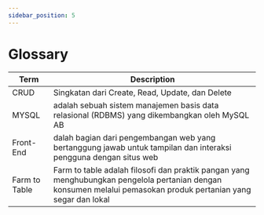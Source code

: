 ```yaml
---
sidebar_position: 5
---
```


# Glossary

| **Term** 	| **Description**                                                                                                               	|
|----------	|-------------------------------------------------------------------------------------------------------------------------------	|
| CRUD     	| Singkatan dari Create, Read, Update, dan Delete                                                                                 	|
| MYSQL 	| adalah sebuah sistem manajemen basis data relasional (RDBMS) yang dikembangkan oleh MySQL AB                                                                 	|
| Front-End     	|dalah bagian dari pengembangan web yang bertanggung jawab untuk tampilan dan interaksi pengguna dengan situs web                                            	|
|   Farm to Table 	|  Farm to table adalah filosofi dan praktik pangan yang menghubungkan pengelola pertanian dengan konsumen melalui pemasokan produk pertanian yang segar dan lokal	|